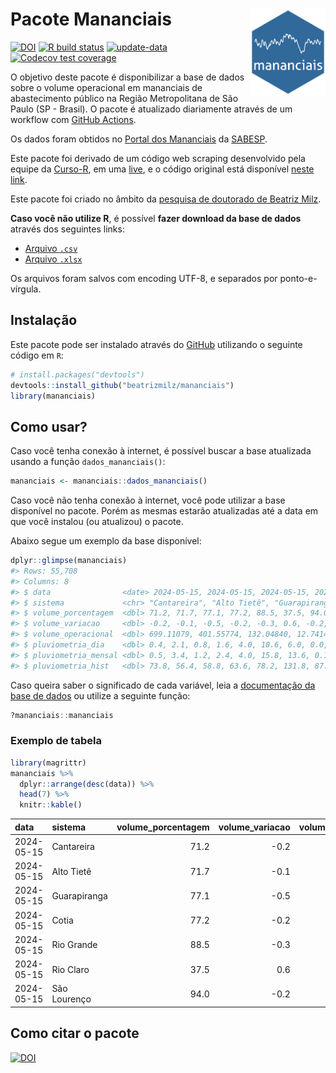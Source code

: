 
<!-- README.md is generated from README.Rmd. Please edit that file -->

# Pacote Mananciais <img src="man/figures/hexlogo.png" align="right" width = "120px"/>

<!-- badges: start -->

[![DOI](https://zenodo.org/badge/DOI/10.5281/zenodo.4733056.svg)](https://doi.org/10.5281/zenodo.4733056)
[![R build
status](https://github.com/beatrizmilz/mananciais/workflows/R-CMD-check/badge.svg)](https://github.com/beatrizmilz/mananciais/actions)
[![update-data](https://github.com/beatrizmilz/mananciais/actions/workflows/2-update_data.yaml/badge.svg)](https://github.com/beatrizmilz/mananciais/actions/workflows/2-update_data.yaml)
[![Codecov test
coverage](https://codecov.io/gh/beatrizmilz/mananciais/branch/master/graph/badge.svg)](https://codecov.io/gh/beatrizmilz/mananciais?branch=master)
<!-- badges: end -->

O objetivo deste pacote é disponibilizar a base de dados sobre o volume
operacional em mananciais de abastecimento público na Região
Metropolitana de São Paulo (SP - Brasil). O pacote é atualizado
diariamente através de um workflow com [GitHub
Actions](https://github.com/beatrizmilz/mananciais/actions).

Os dados foram obtidos no [Portal dos
Mananciais](http://mananciais.sabesp.com.br/Situacao) da
[SABESP](http://site.sabesp.com.br/site/Default.aspx).

Este pacote foi derivado de um código web scraping desenvolvido pela
equipe da [Curso-R](https://www.curso-r.com/), em uma
[live](https://youtu.be/jvZIxrMmOcQ), e o código original está
disponível [neste
link](https://github.com/curso-r/lives/blob/master/drafts/20200730_scraper_sabesp.R).

Este pacote foi criado no âmbito da [pesquisa de doutorado de Beatriz
Milz](https://beatrizmilz.github.io/tese/).

**Caso você não utilize R**, é possível **fazer download da base de
dados** através dos seguintes links:

- [Arquivo
  `.csv`](https://github.com/beatrizmilz/mananciais/raw/master/inst/extdata/mananciais.csv)
- [Arquivo
  `.xlsx`](https://github.com/beatrizmilz/mananciais/blob/master/inst/extdata/mananciais.xlsx?raw=true)

Os arquivos foram salvos com encoding UTF-8, e separados por
ponto-e-vírgula.

## Instalação

Este pacote pode ser instalado através do [GitHub](https://github.com/)
utilizando o seguinte código em `R`:

``` r
# install.packages("devtools")
devtools::install_github("beatrizmilz/mananciais")
library(mananciais)
```

## Como usar?

Caso você tenha conexão à internet, é possível buscar a base atualizada
usando a função `dados_mananciais()`:

``` r
mananciais <- mananciais::dados_mananciais() 
```

Caso você não tenha conexão à internet, você pode utilizar a base
disponível no pacote. Porém as mesmas estarão atualizadas até a data em
que você instalou (ou atualizou) o pacote.

Abaixo segue um exemplo da base disponível:

``` r
dplyr::glimpse(mananciais)
#> Rows: 55,708
#> Columns: 8
#> $ data                <date> 2024-05-15, 2024-05-15, 2024-05-15, 2024-05-15, 2…
#> $ sistema             <chr> "Cantareira", "Alto Tietê", "Guarapiranga", "Cotia…
#> $ volume_porcentagem  <dbl> 71.2, 71.7, 77.1, 77.2, 88.5, 37.5, 94.0, 71.4, 71…
#> $ volume_variacao     <dbl> -0.2, -0.1, -0.5, -0.2, -0.3, 0.6, -0.2, -0.2, -0.…
#> $ volume_operacional  <dbl> 699.11079, 401.55774, 132.04840, 12.74144, 99.2545…
#> $ pluviometria_dia    <dbl> 0.4, 2.1, 0.8, 1.6, 4.0, 10.6, 6.0, 0.0, 0.0, 0.0,…
#> $ pluviometria_mensal <dbl> 0.5, 3.4, 1.2, 2.4, 4.0, 15.8, 13.6, 0.1, 1.3, 0.4…
#> $ pluviometria_hist   <dbl> 73.8, 56.4, 58.8, 63.6, 78.2, 131.8, 87.6, 73.8, 5…
```

Caso queira saber o significado de cada variável, leia a [documentação
da base de
dados](https://beatrizmilz.github.io/mananciais/reference/mananciais.html)
ou utilize a seguinte função:

``` r
?mananciais::mananciais
```

### Exemplo de tabela

``` r
library(magrittr)
mananciais %>% 
  dplyr::arrange(desc(data)) %>% 
  head(7) %>%
  knitr::kable()
```

| data       | sistema      | volume_porcentagem | volume_variacao | volume_operacional | pluviometria_dia | pluviometria_mensal | pluviometria_hist |
|:-----------|:-------------|-------------------:|----------------:|-------------------:|-----------------:|--------------------:|------------------:|
| 2024-05-15 | Cantareira   |               71.2 |            -0.2 |          699.11079 |              0.4 |                 0.5 |              73.8 |
| 2024-05-15 | Alto Tietê   |               71.7 |            -0.1 |          401.55774 |              2.1 |                 3.4 |              56.4 |
| 2024-05-15 | Guarapiranga |               77.1 |            -0.5 |          132.04840 |              0.8 |                 1.2 |              58.8 |
| 2024-05-15 | Cotia        |               77.2 |            -0.2 |           12.74144 |              1.6 |                 2.4 |              63.6 |
| 2024-05-15 | Rio Grande   |               88.5 |            -0.3 |           99.25450 |              4.0 |                 4.0 |              78.2 |
| 2024-05-15 | Rio Claro    |               37.5 |             0.6 |            5.13168 |             10.6 |                15.8 |             131.8 |
| 2024-05-15 | São Lourenço |               94.0 |            -0.2 |           83.46177 |              6.0 |                13.6 |              87.6 |

## Como citar o pacote

[![DOI](https://zenodo.org/badge/DOI/10.5281/zenodo.4733056.svg)](https://doi.org/10.5281/zenodo.4733056)
